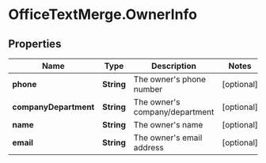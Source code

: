 # OfficeTextMerge.OwnerInfo

## Properties
Name | Type | Description | Notes
------------ | ------------- | ------------- | -------------
**phone** | **String** | The owner&#39;s phone number | [optional] 
**companyDepartment** | **String** | The owner&#39;s company/department | [optional] 
**name** | **String** | The owner&#39;s name | [optional] 
**email** | **String** | The owner&#39;s email address | [optional] 


